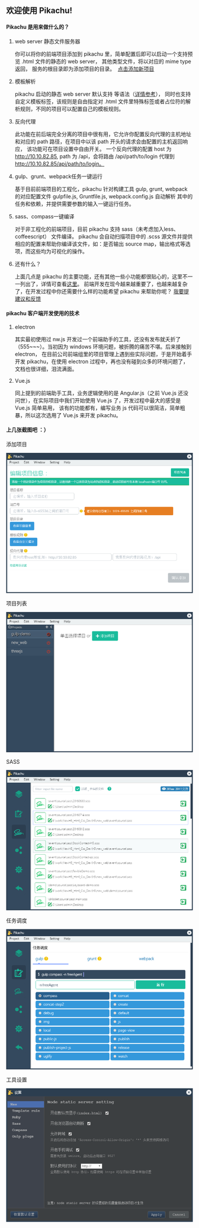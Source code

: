 ## 欢迎使用 Pikachu!

#### Pikachu 是用来做什么的？

1.  web server 静态文件服务器

    你可以将你的前端项目添加到 pikachu 里，简单配置后即可以启动一个支持预览 .html 文件的静态的 web server， 其他类型文件，将以对应的 mime type 返回， 服务的根目录即为添加项目的目录。  [点击添加新项目](javascript:)

2.  模板解析

    pikachu 启动的静态 web server 默认支持 <include file="path/to/file"></include> 等语法（[详情参考](javascript:)）， 同时也支持自定义模板标签，该规则是自由指定对 .html 文件里特殊标签或者占位符的解析规则，不同的项目可以配置自己的模板规则。

3.  反向代理

    此功能在前后端完全分离的项目中很有用，它允许你配置反向代理的主机地址和对应的 path 路径，在项目中以该 path 开头的请求会由配置的主机返回响应， 该功能可在项目设置中自由开关。
    一个反向代理的配置 host 为 http://10.10.82.85, path 为 /api，会将路由 /api/path/to/login 代理到 http://10.10.82.85/api/path/to/login。

4.  gulp、grunt、webpack任务一键运行

    基于目前前端项目的工程化，pikachu 针对构建工具 gulp, grunt, webpack 的对应配置文件 gulpfile.js, Gruntfile.js, webpack.config.js 自动解析 其中的任务和依赖，并提供需要参数的输入一键运行任务。

5.  sass、compass一键编译

    对于非工程化的前端项目，目前 pikachu 支持 sass（未考虑加入less、coffeescript） 文件编译。
     pikachu 会自动扫描项目中的 .scss 源文件并提供相应的配置来帮助你编译该文件，如：是否输出 source map，输出格式等选项，而这些均为可视化的操作。

6.  还有什么？

    上面几点是 pikachu 的主要功能，还有其他一些小功能都很贴心的，这里不一一列出了，详情可查看[这里](javascript:)。
     前端开发在现今越来越重要了，也越来越复杂了，在开发过程中你还需要什么样的功能希望 pikachu 来帮助你呢？ [我要提建议和反馈](javascript:)

#### pikachu 客户端开发使用的技术

1.  electron

    其实最初使用过 nw.js 开发过一个前端助手的工具，还没有发布就夭折了（555~~~）。当初因为 windows 环境问题，被折腾的痛苦不堪。后来接触到 electron， 在目前公司前端组里的项目管理上遇到些实际问题，于是开始着手开发 pikachu，在使用 electron 过程中，再也没有碰到众多的环境问题了，文档也很详细，泪流满面。

2.  Vue.js

    同上提到的前端助手工具，业务逻辑使用的是 Angular.js（之前 Vue.js 还没问世），在实际项目中我们开始使用 Vue.js 了，开发过程中最大的感受是 Vue.js 简单易用， 该有的功能都有，编写业务 js 代码可以很简洁，简单粗暴，所以这次选用了 Vue.js 来开发 pikachu。

#### 上几张截图吧 ：）

添加项目

![image](https://github.com/Shaman05/Pikachu/blob/master/docs/images/prj_add.png)

项目列表

![image](https://github.com/Shaman05/Pikachu/blob/master/docs/images/prj_list.png)

SASS

![image](https://github.com/Shaman05/Pikachu/blob/master/docs/images/prj_sass.png)

任务调度

![image](https://github.com/Shaman05/Pikachu/blob/master/docs/images/prj_task.png)

工具设置

![image](https://github.com/Shaman05/Pikachu/blob/master/docs/images/setting.png)
